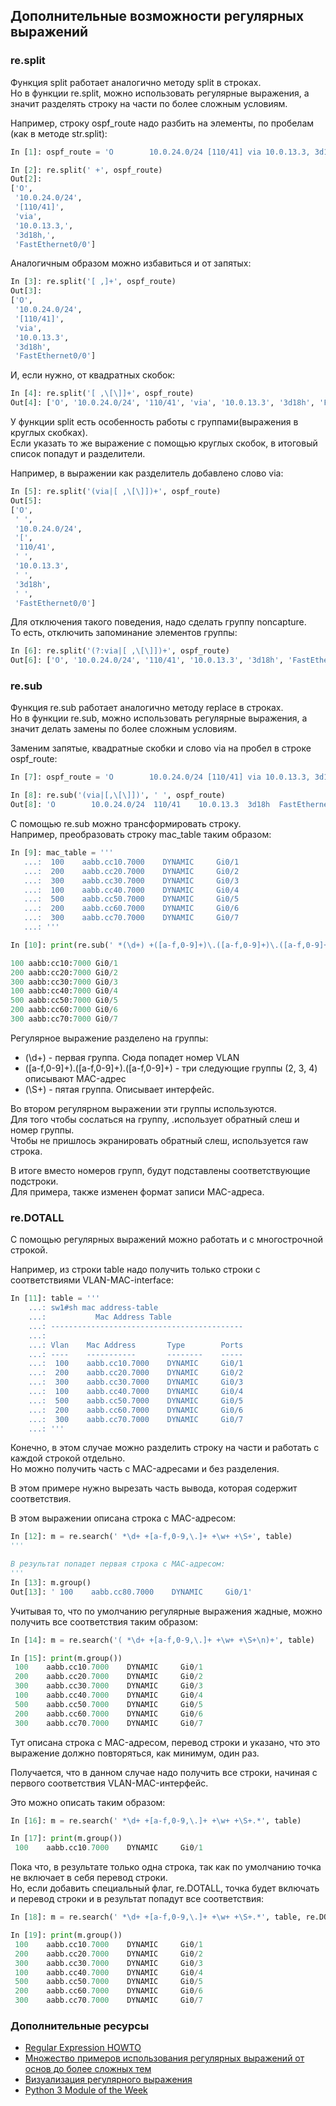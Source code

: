 ## Дополнительные возможности регулярных выражений

### re.split

Функция split работает аналогично методу split в строках.  
Но в функции re.split, можно использовать регулярные выражения, а значит разделять строку на части по более сложным условиям.

Например, строку ospf\_route надо разбить на элементы, по пробелам \(как в методе str.split\):

```python
In [1]: ospf_route = 'O        10.0.24.0/24 [110/41] via 10.0.13.3, 3d18h, FastEthernet0/0'

In [2]: re.split(' +', ospf_route)
Out[2]:
['O',
 '10.0.24.0/24',
 '[110/41]',
 'via',
 '10.0.13.3,',
 '3d18h,',
 'FastEthernet0/0']
```

Аналогичным образом можно избавиться и от запятых:

```python
In [3]: re.split('[ ,]+', ospf_route)
Out[3]:
['O',
 '10.0.24.0/24',
 '[110/41]',
 'via',
 '10.0.13.3',
 '3d18h',
 'FastEthernet0/0']
```

И, если нужно, от квадратных скобок:

```python
In [4]: re.split('[ ,\[\]]+', ospf_route)
Out[4]: ['O', '10.0.24.0/24', '110/41', 'via', '10.0.13.3', '3d18h', 'FastEthernet0/0']
```

У функции split есть особенность работы с группами\(выражения в круглых скобках\).  
Если указать то же выражение с помощью круглых скобок, в итоговый список попадут и разделители.

Например, в выражении как разделитель добавлено слово via:

```python
In [5]: re.split('(via|[ ,\[\]])+', ospf_route)
Out[5]:
['O',
 ' ',
 '10.0.24.0/24',
 '[',
 '110/41',
 ' ',
 '10.0.13.3',
 ' ',
 '3d18h',
 ' ',
 'FastEthernet0/0']
```

Для отключения такого поведения, надо сделать группу noncapture.  
То есть, отключить запоминание элементов группы:

```python
In [6]: re.split('(?:via|[ ,\[\]])+', ospf_route)
Out[6]: ['O', '10.0.24.0/24', '110/41', '10.0.13.3', '3d18h', 'FastEthernet0/0']
```

### re.sub

Функция re.sub работает аналогично методу replace в строках.  
Но в функции re.sub, можно использовать регулярные выражения, а значит делать замены по более сложным условиям.

Заменим запятые, квадратные скобки и слово via на пробел в строке ospf\_route:

```python
In [7]: ospf_route = 'O        10.0.24.0/24 [110/41] via 10.0.13.3, 3d18h, FastEthernet0/0'

In [8]: re.sub('(via|[,\[\]])', ' ', ospf_route)
Out[8]: 'O        10.0.24.0/24  110/41    10.0.13.3  3d18h  FastEthernet0/0'
```

С помощью re.sub можно трансформировать строку.  
Например, преобразовать строку mac\_table таким образом:

```python
In [9]: mac_table = '''
   ...:  100    aabb.cc10.7000    DYNAMIC     Gi0/1
   ...:  200    aabb.cc20.7000    DYNAMIC     Gi0/2
   ...:  300    aabb.cc30.7000    DYNAMIC     Gi0/3
   ...:  100    aabb.cc40.7000    DYNAMIC     Gi0/4
   ...:  500    aabb.cc50.7000    DYNAMIC     Gi0/5
   ...:  200    aabb.cc60.7000    DYNAMIC     Gi0/6
   ...:  300    aabb.cc70.7000    DYNAMIC     Gi0/7
   ...: '''

In [10]: print(re.sub(' *(\d+) +([a-f,0-9]+)\.([a-f,0-9]+)\.([a-f,0-9]+) +\w+ +(\S+)', r'\1 \2:\3:\4 \5', mac_table))

100 aabb:cc10:7000 Gi0/1
200 aabb:cc20:7000 Gi0/2
300 aabb:cc30:7000 Gi0/3
100 aabb:cc40:7000 Gi0/4
500 aabb:cc50:7000 Gi0/5
200 aabb:cc60:7000 Gi0/6
300 aabb:cc70:7000 Gi0/7
```

Регулярное выражение разделено на группы:

* \(\d+\) - первая группа. Сюда попадет номер VLAN
* \(\[a-f,0-9\]+\).\(\[a-f,0-9\]+\).\(\[a-f,0-9\]+\) - три следующие группы \(2, 3, 4\) описывают MAC-адрес
* \(\S+\) - пятая группа. Описывает интерфейс.

Во втором регулярном выражении эти группы используются.  
Для того чтобы сослаться на группу, .использует обратный слеш и номер группы.  
Чтобы не пришлось экранировать обратный слеш, используется raw строка.

В итоге вместо номеров групп, будут подставлены соответствующие подстроки.  
Для примера, также изменен формат записи MAC-адреса.

### re.DOTALL

С помощью регулярных выражений можно работать и с многострочной строкой.

Например, из строки table надо получить только строки с соответствиями VLAN-MAC-interface:

```python
In [11]: table = '''
    ...: sw1#sh mac address-table
    ...:           Mac Address Table
    ...: -------------------------------------------
    ...:
    ...: Vlan    Mac Address       Type        Ports
    ...: ----    -----------       --------    -----
    ...:  100    aabb.cc10.7000    DYNAMIC     Gi0/1
    ...:  200    aabb.cc20.7000    DYNAMIC     Gi0/2
    ...:  300    aabb.cc30.7000    DYNAMIC     Gi0/3
    ...:  100    aabb.cc40.7000    DYNAMIC     Gi0/4
    ...:  500    aabb.cc50.7000    DYNAMIC     Gi0/5
    ...:  200    aabb.cc60.7000    DYNAMIC     Gi0/6
    ...:  300    aabb.cc70.7000    DYNAMIC     Gi0/7
    ...: '''
```

Конечно, в этом случае можно разделить строку на части и работать с каждой строкой отдельно.  
Но можно получить часть с MAC-адресами и без разделения.

В этом примере нужно вырезать часть вывода, которая содержит соответствия.

В этом выражении описана строка с MAC-адресом:

```python
In [12]: m = re.search(' *\d+ +[a-f,0-9,\.]+ +\w+ +\S+', table)
'''

В результат попадет первая строка с MAC-адресом:
'''
In [13]: m.group()
Out[13]: ' 100    aabb.cc80.7000    DYNAMIC     Gi0/1'
```

Учитывая то, что по умолчанию регулярные выражения жадные, можно получить все соответствия таким образом:

```python
In [14]: m = re.search('( *\d+ +[a-f,0-9,\.]+ +\w+ +\S+\n)+', table)

In [15]: print(m.group())
 100    aabb.cc10.7000    DYNAMIC     Gi0/1
 200    aabb.cc20.7000    DYNAMIC     Gi0/2
 300    aabb.cc30.7000    DYNAMIC     Gi0/3
 100    aabb.cc40.7000    DYNAMIC     Gi0/4
 500    aabb.cc50.7000    DYNAMIC     Gi0/5
 200    aabb.cc60.7000    DYNAMIC     Gi0/6
 300    aabb.cc70.7000    DYNAMIC     Gi0/7
```

Тут описана строка с MAC-адресом, перевод строки и указано, что это выражение должно повторяться, как минимум, один раз.

Получается, что в данном случае надо получить все строки, начиная с первого соответствия VLAN-MAC-интерфейс.

Это можно описать таким образом:

```python
In [16]: m = re.search(' *\d+ +[a-f,0-9,\.]+ +\w+ +\S+.*', table)

In [17]: print(m.group())
 100    aabb.cc10.7000    DYNAMIC     Gi0/1
```

Пока что, в результате только одна строка, так как по умолчанию точка не включает в себя перевод строки.  
Но, если добавить специальный флаг, re.DOTALL, точка будет включать и перевод строки и в результат попадут все соответствия:

```python
In [18]: m = re.search(' *\d+ +[a-f,0-9,\.]+ +\w+ +\S+.*', table, re.DOTALL)

In [19]: print(m.group())
 100    aabb.cc10.7000    DYNAMIC     Gi0/1
 200    aabb.cc20.7000    DYNAMIC     Gi0/2
 300    aabb.cc30.7000    DYNAMIC     Gi0/3
 100    aabb.cc40.7000    DYNAMIC     Gi0/4
 500    aabb.cc50.7000    DYNAMIC     Gi0/5
 200    aabb.cc60.7000    DYNAMIC     Gi0/6
 300    aabb.cc70.7000    DYNAMIC     Gi0/7
```

### Дополнительные ресурсы

* [Regular Expression HOWTO](https://docs.python.org/3.6/howto/regex.html)
* [Множество примеров использования регулярных выражений от основ до более сложных тем](http://www.rexegg.com/)
* [Визуализация регулярного выражения](https://regexper.com/)
* [Python 3 Module of the Week](https://pymotw.com/3/re/)



